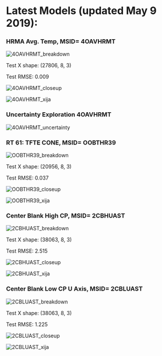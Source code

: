 # Latest Models (updated May 9 2019):

### HRMA Avg. Temp, MSID= 4OAVHRMT

![4OAVHRMT_breakdown](https://github.com/chandra-mta/mtanb/blob/master/SAD/latest_models/4OAVHRMT_breakdown_plot.png)

Test X shape: (27806, 8, 3)

Test RMSE: 0.009

![4OAVHRMT_closeup](https://github.com/chandra-mta/mtanb/blob/master/SAD/latest_models/4OAVHRMT_closeup.png)

![4OAVHRMT_xija](https://github.com/chandra-mta/mtanb/blob/master/SAD/latest_models/_4OAVHRMT_Model_Dashboard.png)

### Uncertainty Exploration 4OAVHRMT
![4OAVHRMT_uncertainty](https://github.com/chandra-mta/mtanb/blob/master/SAD/latest_models/4OAVHRMT_uncertainty_dashboard.png)


### RT 61: TFTE CONE, MSID= OOBTHR39

![OOBTHR39_breakdown](https://github.com/chandra-mta/mtanb/blob/master/SAD/latest_models/OOBTHR39_breakdown_plot.png)

Test X shape: (20956, 8, 3)

Test RMSE: 0.037

![OOBTHR39_closeup](https://github.com/chandra-mta/mtanb/blob/master/SAD/latest_models/OOBTHR39_closeup.png)

![OOBTHR39_xija](https://github.com/chandra-mta/mtanb/blob/master/SAD/latest_models/_OOBTHR39_Model_Dashboard.png)

### Center Blank High CP, MSID= 2CBHUAST

![2CBHUAST_breakdown](https://github.com/chandra-mta/mtanb/blob/master/SAD/latest_models/2CBHUAST_breakdown_plot.png)

Test X shape: (38063, 8, 3)

Test RMSE: 2.515

![2CBHUAST_closeup](https://github.com/chandra-mta/mtanb/blob/master/SAD/latest_models/2CBHUAST_closeup.png)

![2CBHUAST_xija](https://github.com/chandra-mta/mtanb/blob/master/SAD/latest_models/_2CBHUAST_Model_Dashboard.png)


### Center Blank Low CP U Axis, MSID= 2CBLUAST

![2CBLUAST_breakdown](https://github.com/chandra-mta/mtanb/blob/master/SAD/latest_models/2CBLUAST_breakdown_plot.png)

Test X shape: (38063, 8, 3)

Test RMSE: 1.225

![2CBLUAST_closeup](https://github.com/chandra-mta/mtanb/blob/master/SAD/latest_models/2CBLUAST_closeup.png)

![2CBLUAST_xija](https://github.com/chandra-mta/mtanb/blob/master/SAD/latest_models/2CBLUAST_closeup.png)

